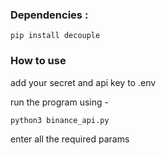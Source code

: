 

### Dependencies :
```pip install decouple```

### How to use

add your secret and api key to .env

run the program using - 
```
python3 binance_api.py
```

enter all the required params

